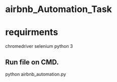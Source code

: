 # airbnb_Automation_Task

#  requirments
chromedriver
selenium 
python 3
##  Run file on CMD.
python airbnb_automation.py
